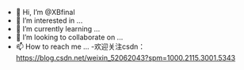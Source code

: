 - 👋 Hi, I’m @XBfinal
- 👀 I’m interested in ...
- 🌱 I’m currently learning ...
- 💞️ I’m looking to collaborate on ...
- 📫 How to reach me ...
-欢迎关注csdn：https://blog.csdn.net/weixin_52062043?spm=1000.2115.3001.5343

<!---
XBfinal/XBfinal is a ✨ special ✨ repository because its `README.md` (this file) appears on your GitHub profile.
You can click the Preview link to take a look at your changes.
--->
